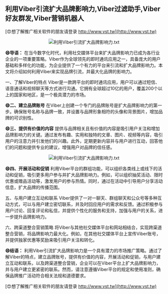 ## **利用Viber引流扩大品牌影响力,Viber过滤助手,Viber好友群发,Viber营销机器人**

[😍想了解推广相关软件的朋友请登录 http://www.vst.tw](http://www.vst.tw)

 <center><img src="https://vst.tw/MP4/tuiguang/png/2.png" alt="利用Viber引流扩大品牌影响力.txt"></center>

**😄导语：**
在当今数字化时代，利用社交媒体平台来扩大品牌影响力已成为各行业企业的一项重要策略。Viber作为全球领先的即时通讯应用之一，具备庞大的用户基础和多样化的功能，为企业提供了一个有力的平台来引流和扩大品牌影响力。本文将介绍如何利用Viber来实现品牌引流，并最大化品牌的影响力。

一、了解Viber的特点
Viber是一款跨平台的即时通讯应用，用户可以通过短信、语音通话和视频聊天等方式进行沟通。它拥有全球超过10亿的用户，覆盖200个以上的国家和地区，是一个极具潜力的市场。

**😄二、建立品牌账号**
在Viber上创建一个专门的品牌账号是扩大品牌影响力的第一步。确保账号名称与品牌一致，并设置与品牌形象相符的头像和背景图片，增加品牌的可识别性。

**😄三、提供有价值的内容**
提供与品牌相关且有价值的内容是吸引用户关注和增加品牌影响力的关键。通过发布有趣、实用和独特的文章、图片、视频等内容，吸引用户的注意力并引发他们的兴趣。此外，定期更新内容并与用户进行互动，回答他们的问题和提供专业的建议，增强用户对品牌的信任感。

 <center><img src="https://vst.tw/MP4/tuiguang/png/2.png" alt="利用Viber引流扩大品牌影响力.txt"></center>

**😄四、开展活动和促销**
利用Viber平台的群组功能，可以组织各类线上或线下的活动和促销，吸引更多用户参与并扩大品牌影响力。例如，可以组织抽奖活动、限时优惠或赠品活动等，激发用户的参与热情。同时，通过在活动中引导用户分享活动信息，扩大品牌的传播范围。

五、与用户建立互动和联系
Viber提供了一对一聊天、群组聊天和公众号等多种互动方式，可以与用户建立密切联系，并及时回应用户的需求和反馈。通过积极参与用户讨论、回复评论和私信，并提供个性化的服务和支持，加强与用户的关系，进一步提升品牌影响力。

六、跨渠道整合营销策略
将Viber与其他社交媒体平台和网站相结合，实现跨渠道整合营销，将品牌影响力最大化。例如，在其他社交媒体平台上宣传Viber账号，并提供独家优惠等奖励来吸引用户关注和转化。

**😄结语：**
利用Viber引流扩大品牌影响力是一个具有潜力的市场推广策略。通过了解Viber的特点，建立品牌账号，提供有价值的内容，开展活动和促销，与用户建立互动和联系，以及跨渠道整合营销，企业可以在Viber平台上扩大品牌影响力，并与用户建立更紧密的联系。然而，请注意遵循Viber平台的规定和使用准则，确保品牌推广活动符合相关法规和道德要求。

[😍想了解推广相关软件的朋友请登录 http://www.vst.tw](http://www.vst.tw)



